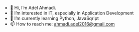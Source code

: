 - 👋 Hi, I’m Adel Ahmadi.
- 👀 I’m interested in IT, especially in Application Development
- 🌱 I’m currently learning Python, JavaSqript
- 📫 How to reach me: ahmadi.adel2016@gmail.com

<!---
Ahmadi2016/Ahmadi2016 is a ✨ special ✨ repository because its `README.md` (this file) appears on your GitHub profile.
You can click the Preview link to take a look at your changes.
--->
